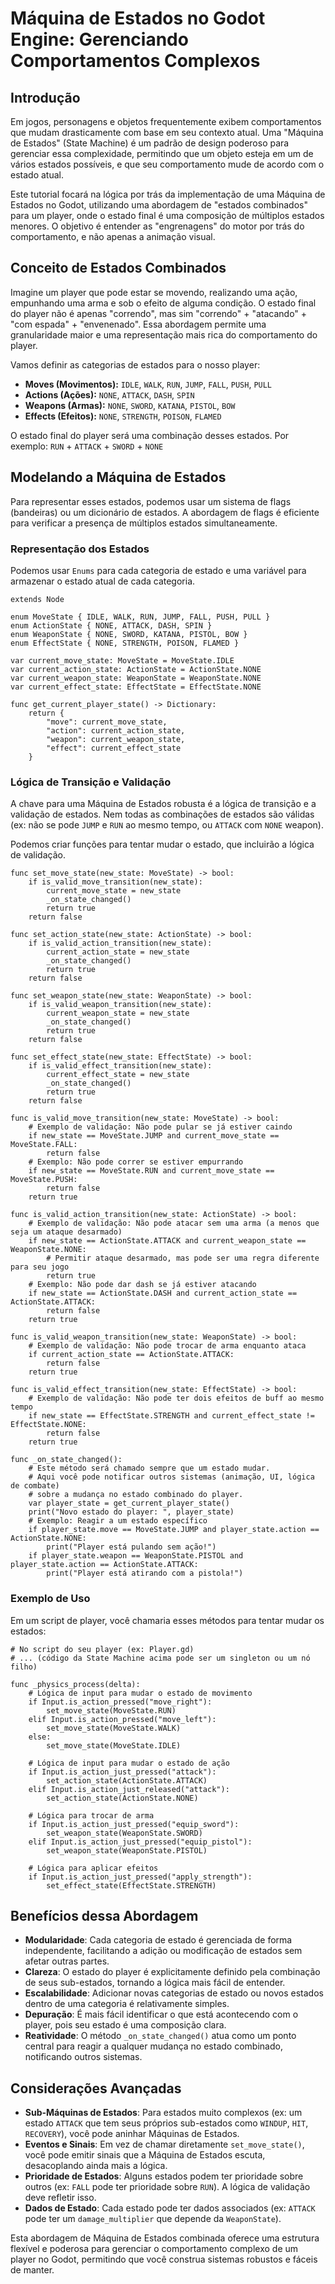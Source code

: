# Máquina de Estados no Godot Engine: Gerenciando Comportamentos Complexos

## Introdução

Em jogos, personagens e objetos frequentemente exibem comportamentos que mudam drasticamente com base em seu contexto atual. Uma "Máquina de Estados" (State Machine) é um padrão de design poderoso para gerenciar essa complexidade, permitindo que um objeto esteja em um de vários estados possíveis, e que seu comportamento mude de acordo com o estado atual.

Este tutorial focará na lógica por trás da implementação de uma Máquina de Estados no Godot, utilizando uma abordagem de "estados combinados" para um player, onde o estado final é uma composição de múltiplos estados menores. O objetivo é entender as "engrenagens" do motor por trás do comportamento, e não apenas a animação visual.

## Conceito de Estados Combinados

Imagine um player que pode estar se movendo, realizando uma ação, empunhando uma arma e sob o efeito de alguma condição. O estado final do player não é apenas "correndo", mas sim "correndo" + "atacando" + "com espada" + "envenenado". Essa abordagem permite uma granularidade maior e uma representação mais rica do comportamento do player.

Vamos definir as categorias de estados para o nosso player:

*   **Moves (Movimentos):** `IDLE`, `WALK`, `RUN`, `JUMP`, `FALL`, `PUSH`, `PULL`
*   **Actions (Ações):** `NONE`, `ATTACK`, `DASH`, `SPIN`
*   **Weapons (Armas):** `NONE`, `SWORD`, `KATANA`, `PISTOL`, `BOW`
*   **Effects (Efeitos):** `NONE`, `STRENGTH`, `POISON`, `FLAMED`

O estado final do player será uma combinação desses estados. Por exemplo:
`RUN` + `ATTACK` + `SWORD` + `NONE`

## Modelando a Máquina de Estados

Para representar esses estados, podemos usar um sistema de flags (bandeiras) ou um dicionário de estados. A abordagem de flags é eficiente para verificar a presença de múltiplos estados simultaneamente.

### Representação dos Estados

Podemos usar `Enums` para cada categoria de estado e uma variável para armazenar o estado atual de cada categoria.

```gdscript
extends Node

enum MoveState { IDLE, WALK, RUN, JUMP, FALL, PUSH, PULL }
enum ActionState { NONE, ATTACK, DASH, SPIN }
enum WeaponState { NONE, SWORD, KATANA, PISTOL, BOW }
enum EffectState { NONE, STRENGTH, POISON, FLAMED }

var current_move_state: MoveState = MoveState.IDLE
var current_action_state: ActionState = ActionState.NONE
var current_weapon_state: WeaponState = WeaponState.NONE
var current_effect_state: EffectState = EffectState.NONE

func get_current_player_state() -> Dictionary:
    return {
        "move": current_move_state,
        "action": current_action_state,
        "weapon": current_weapon_state,
        "effect": current_effect_state
    }
```

### Lógica de Transição e Validação

A chave para uma Máquina de Estados robusta é a lógica de transição e a validação de estados. Nem todas as combinações de estados são válidas (ex: não se pode `JUMP` e `RUN` ao mesmo tempo, ou `ATTACK` com `NONE` weapon).

Podemos criar funções para tentar mudar o estado, que incluirão a lógica de validação.

```gdscript
func set_move_state(new_state: MoveState) -> bool:
    if is_valid_move_transition(new_state):
        current_move_state = new_state
        _on_state_changed()
        return true
    return false

func set_action_state(new_state: ActionState) -> bool:
    if is_valid_action_transition(new_state):
        current_action_state = new_state
        _on_state_changed()
        return true
    return false

func set_weapon_state(new_state: WeaponState) -> bool:
    if is_valid_weapon_transition(new_state):
        current_weapon_state = new_state
        _on_state_changed()
        return true
    return false

func set_effect_state(new_state: EffectState) -> bool:
    if is_valid_effect_transition(new_state):
        current_effect_state = new_state
        _on_state_changed()
        return true
    return false

func is_valid_move_transition(new_state: MoveState) -> bool:
    # Exemplo de validação: Não pode pular se já estiver caindo
    if new_state == MoveState.JUMP and current_move_state == MoveState.FALL:
        return false
    # Exemplo: Não pode correr se estiver empurrando
    if new_state == MoveState.RUN and current_move_state == MoveState.PUSH:
        return false
    return true

func is_valid_action_transition(new_state: ActionState) -> bool:
    # Exemplo de validação: Não pode atacar sem uma arma (a menos que seja um ataque desarmado)
    if new_state == ActionState.ATTACK and current_weapon_state == WeaponState.NONE:
        # Permitir ataque desarmado, mas pode ser uma regra diferente para seu jogo
        return true
    # Exemplo: Não pode dar dash se já estiver atacando
    if new_state == ActionState.DASH and current_action_state == ActionState.ATTACK:
        return false
    return true

func is_valid_weapon_transition(new_state: WeaponState) -> bool:
    # Exemplo de validação: Não pode trocar de arma enquanto ataca
    if current_action_state == ActionState.ATTACK:
        return false
    return true

func is_valid_effect_transition(new_state: EffectState) -> bool:
    # Exemplo de validação: Não pode ter dois efeitos de buff ao mesmo tempo
    if new_state == EffectState.STRENGTH and current_effect_state != EffectState.NONE:
        return false
    return true

func _on_state_changed():
    # Este método será chamado sempre que um estado mudar.
    # Aqui você pode notificar outros sistemas (animação, UI, lógica de combate)
    # sobre a mudança no estado combinado do player.
    var player_state = get_current_player_state()
    print("Novo estado do player: ", player_state)
    # Exemplo: Reagir a um estado específico
    if player_state.move == MoveState.JUMP and player_state.action == ActionState.NONE:
        print("Player está pulando sem ação!")
    if player_state.weapon == WeaponState.PISTOL and player_state.action == ActionState.ATTACK:
        print("Player está atirando com a pistola!")
```

### Exemplo de Uso

Em um script de player, você chamaria esses métodos para tentar mudar os estados:

```gdscript
# No script do seu player (ex: Player.gd)
# ... (código da State Machine acima pode ser um singleton ou um nó filho)

func _physics_process(delta):
    # Lógica de input para mudar o estado de movimento
    if Input.is_action_pressed("move_right"):
        set_move_state(MoveState.RUN)
    elif Input.is_action_pressed("move_left"):
        set_move_state(MoveState.WALK)
    else:
        set_move_state(MoveState.IDLE)

    # Lógica de input para mudar o estado de ação
    if Input.is_action_just_pressed("attack"):
        set_action_state(ActionState.ATTACK)
    elif Input.is_action_just_released("attack"):
        set_action_state(ActionState.NONE)

    # Lógica para trocar de arma
    if Input.is_action_just_pressed("equip_sword"):
        set_weapon_state(WeaponState.SWORD)
    elif Input.is_action_just_pressed("equip_pistol"):
        set_weapon_state(WeaponState.PISTOL)

    # Lógica para aplicar efeitos
    if Input.is_action_just_pressed("apply_strength"):
        set_effect_state(EffectState.STRENGTH)
```

## Benefícios dessa Abordagem

*   **Modularidade**: Cada categoria de estado é gerenciada de forma independente, facilitando a adição ou modificação de estados sem afetar outras partes.
*   **Clareza**: O estado do player é explicitamente definido pela combinação de seus sub-estados, tornando a lógica mais fácil de entender.
*   **Escalabilidade**: Adicionar novas categorias de estado ou novos estados dentro de uma categoria é relativamente simples.
*   **Depuração**: É mais fácil identificar o que está acontecendo com o player, pois seu estado é uma composição clara.
*   **Reatividade**: O método `_on_state_changed()` atua como um ponto central para reagir a qualquer mudança no estado combinado, notificando outros sistemas.

## Considerações Avançadas

*   **Sub-Máquinas de Estados**: Para estados muito complexos (ex: um estado `ATTACK` que tem seus próprios sub-estados como `WINDUP`, `HIT`, `RECOVERY`), você pode aninhar Máquinas de Estados.
*   **Eventos e Sinais**: Em vez de chamar diretamente `set_move_state()`, você pode emitir sinais que a Máquina de Estados escuta, desacoplando ainda mais a lógica.
*   **Prioridade de Estados**: Alguns estados podem ter prioridade sobre outros (ex: `FALL` pode ter prioridade sobre `RUN`). A lógica de validação deve refletir isso.
*   **Dados de Estado**: Cada estado pode ter dados associados (ex: `ATTACK` pode ter um `damage_multiplier` que depende da `WeaponState`).

Esta abordagem de Máquina de Estados combinada oferece uma estrutura flexível e poderosa para gerenciar o comportamento complexo de um player no Godot, permitindo que você construa sistemas robustos e fáceis de manter.
